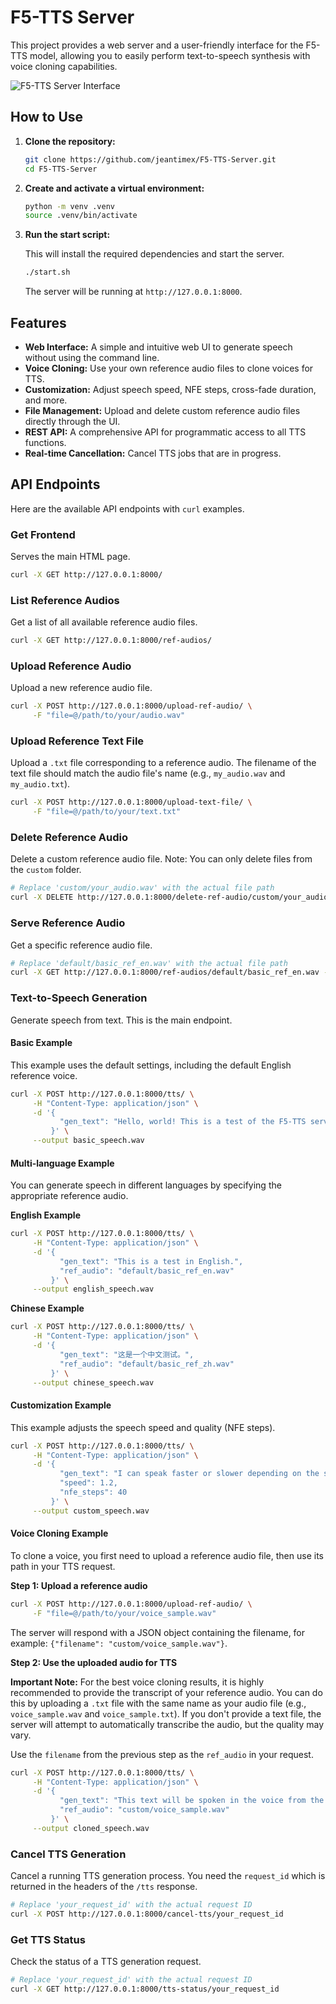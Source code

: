 # F5-TTS Server

This project provides a web server and a user-friendly interface for the F5-TTS model, allowing you to easily perform text-to-speech synthesis with voice cloning capabilities.

![F5-TTS Server Interface](f5-tts-server-app.png)

## How to Use

1.  **Clone the repository:**

    ```bash
    git clone https://github.com/jeantimex/F5-TTS-Server.git
    cd F5-TTS-Server
    ```

2.  **Create and activate a virtual environment:**

    ```bash
    python -m venv .venv
    source .venv/bin/activate
    ```

3.  **Run the start script:**

    This will install the required dependencies and start the server.

    ```bash
    ./start.sh
    ```

    The server will be running at `http://127.0.0.1:8000`.

## Features

* **Web Interface:** A simple and intuitive web UI to generate speech without using the command line.
* **Voice Cloning:** Use your own reference audio files to clone voices for TTS.
* **Customization:** Adjust speech speed, NFE steps, cross-fade duration, and more.
* **File Management:** Upload and delete custom reference audio files directly through the UI.
* **REST API:** A comprehensive API for programmatic access to all TTS functions.
* **Real-time Cancellation:** Cancel TTS jobs that are in progress.

## API Endpoints

Here are the available API endpoints with `curl` examples.

### Get Frontend

Serves the main HTML page.

```bash
curl -X GET http://127.0.0.1:8000/
```

### List Reference Audios

Get a list of all available reference audio files.

```bash
curl -X GET http://127.0.0.1:8000/ref-audios/
```

### Upload Reference Audio

Upload a new reference audio file.

```bash
curl -X POST http://127.0.0.1:8000/upload-ref-audio/ \
     -F "file=@/path/to/your/audio.wav"
```

### Upload Reference Text File

Upload a `.txt` file corresponding to a reference audio. The filename of the text file should match the audio file's name (e.g., `my_audio.wav` and `my_audio.txt`).

```bash
curl -X POST http://127.0.0.1:8000/upload-text-file/ \
     -F "file=@/path/to/your/text.txt"
```

### Delete Reference Audio

Delete a custom reference audio file. Note: You can only delete files from the `custom` folder.

```bash
# Replace 'custom/your_audio.wav' with the actual file path
curl -X DELETE http://127.0.0.1:8000/delete-ref-audio/custom/your_audio.wav
```

### Serve Reference Audio

Get a specific reference audio file.

```bash
# Replace 'default/basic_ref_en.wav' with the actual file path
curl -X GET http://127.0.0.1:8000/ref-audios/default/basic_ref_en.wav -o ref_audio.wav
```

### Text-to-Speech Generation

Generate speech from text. This is the main endpoint.

#### Basic Example

This example uses the default settings, including the default English reference voice.

```bash
curl -X POST http://127.0.0.1:8000/tts/ \
     -H "Content-Type: application/json" \
     -d '{
           "gen_text": "Hello, world! This is a test of the F5-TTS server."
         }' \
     --output basic_speech.wav
```

#### Multi-language Example

You can generate speech in different languages by specifying the appropriate reference audio.

**English Example**

```bash
curl -X POST http://127.0.0.1:8000/tts/ \
     -H "Content-Type: application/json" \
     -d '{
           "gen_text": "This is a test in English.",
           "ref_audio": "default/basic_ref_en.wav"
         }' \
     --output english_speech.wav
```

**Chinese Example**

```bash
curl -X POST http://127.0.0.1:8000/tts/ \
     -H "Content-Type: application/json" \
     -d '{
           "gen_text": "这是一个中文测试。",
           "ref_audio": "default/basic_ref_zh.wav"
         }' \
     --output chinese_speech.wav
```

#### Customization Example

This example adjusts the speech speed and quality (NFE steps).

```bash
curl -X POST http://127.0.0.1:8000/tts/ \
     -H "Content-Type: application/json" \
     -d '{
           "gen_text": "I can speak faster or slower depending on the settings.",
           "speed": 1.2,
           "nfe_steps": 40
         }' \
     --output custom_speech.wav
```

#### Voice Cloning Example

To clone a voice, you first need to upload a reference audio file, then use its path in your TTS request.

**Step 1: Upload a reference audio**

```bash
curl -X POST http://127.0.0.1:8000/upload-ref-audio/ \
     -F "file=@/path/to/your/voice_sample.wav"
```

The server will respond with a JSON object containing the filename, for example: `{"filename": "custom/voice_sample.wav"}`.

**Step 2: Use the uploaded audio for TTS**

**Important Note:** For the best voice cloning results, it is highly recommended to provide the transcript of your reference audio. You can do this by uploading a `.txt` file with the same name as your audio file (e.g., `voice_sample.wav` and `voice_sample.txt`). If you don't provide a text file, the server will attempt to automatically transcribe the audio, but the quality may vary.

Use the `filename` from the previous step as the `ref_audio` in your request.

```bash
curl -X POST http://127.0.0.1:8000/tts/ \
     -H "Content-Type: application/json" \
     -d '{
           "gen_text": "This text will be spoken in the voice from the uploaded audio file.",
           "ref_audio": "custom/voice_sample.wav"
         }' \
     --output cloned_speech.wav
```

### Cancel TTS Generation

Cancel a running TTS generation process. You need the `request_id` which is returned in the headers of the `/tts` response.

```bash
# Replace 'your_request_id' with the actual request ID
curl -X POST http://127.0.0.1:8000/cancel-tts/your_request_id
```

### Get TTS Status

Check the status of a TTS generation request.

```bash
# Replace 'your_request_id' with the actual request ID
curl -X GET http://127.0.0.1:8000/tts-status/your_request_id
```
